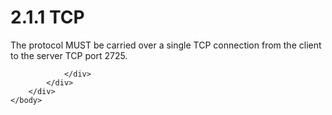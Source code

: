 <html dir="LTR" xmlns:mshelp="http://msdn.microsoft.com/mshelp" xmlns:ddue="http://ddue.schemas.microsoft.com/authoring/2003/5" xmlns:xlink="http://www.w3.org/1999/xlink" xmlns:tool="http://www.microsoft.com/tooltip">
    <head>
        <meta http-equiv="Content-Type" content="text/html; CHARSET=utf-8"></meta>
        <meta name="save" content="history"></meta>
        <title>2.1.1 TCP</title>
        <xml>
            <mshelp:toctitle title="2.1.1 TCP"></mshelp:toctitle>
            <mshelp:rltitle title="[MS-SSAS8]: TCP"></mshelp:rltitle>
            <mshelp:keyword index="A" term="f3e478f8-616a-475d-bcc0-0004ac026453"></mshelp:keyword>
            <mshelp:attr name="DCSext.ContentType" value="open specification"></mshelp:attr>
            <mshelp:attr name="AssetID" value="f3e478f8-616a-475d-bcc0-0004ac026453"></mshelp:attr>
            <mshelp:attr name="TopicType" value="kbRef"></mshelp:attr>
            <mshelp:attr name="DCSext.Title" value="[MS-SSAS8]: TCP" />
        </xml>
    </head>
    <body>
        <div id="header">
            <h1 class="heading">2.1.1 TCP</h1>
        </div>
        <div id="mainSection">
            <div id="mainBody">
                <div id="allHistory" class="saveHistory"></div>
                <div id="sectionSection0" class="section" name="collapseableSection">
                    

<p>The protocol MUST be carried over a single TCP connection
from the client to the server TCP port 2725.</p>


                </div>
            </div>
        </div>
    </body>
</html>